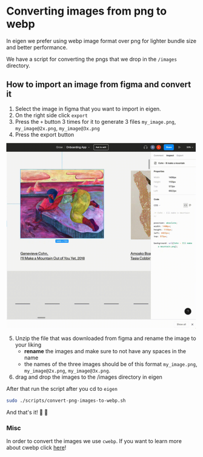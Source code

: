 # Converting images from png to webp

In eigen we prefer using webp image format over png for lighter bundle size and better performance.

We have a script for converting the pngs that we drop in the `/images` directory.

## How to import an image from figma and convert it

1. Select the image in figma that you want to import in eigen.
2. On the right side click `export`
3. Press the `+` button 3 times for it to generate 3 files `my_image.png`, `my_image@2x.png`, `my_image@3x.png`
4. Press the export button

<img src="screenshots/convert-image.gif" width="500" />

5. Unzip the file that was downloaded from figma and rename the image to your liking
   - **rename** the images and make sure to not have any spaces in the name
   - the names of the three images should be of this format `my_image.png`, `my_image@2x.png`, `my_image@3x.png`.
6. drag and drop the images to the /images directory in eigen

After that run the script after you cd to `eigen`

```bash
sudo ./scripts/convert-png-images-to-webp.sh
```

And that's it! 🎉 🎉

### Misc

In order to convert the images we use `cwebp`.
If you want to learn more about cwebp click [here](https://developers.google.com/speed/webp/docs/cwebp)!
